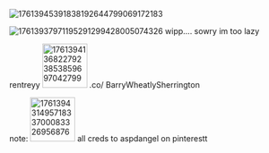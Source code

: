 ![17613945391838192644799069172183](https://github.com/user-attachments/assets/0e96144a-6674-4248-9dcc-c7ae5fbc7083)


![17613937971195291299428005074326](https://github.com/user-attachments/assets/4a041668-bfe6-42bf-bef9-4e797f4780b8) wipp.... sowry im too lazy 

rentreyy
<img width="80" height="79" alt="17613941368227923853859697042799" src="https://github.com/user-attachments/assets/eeb814fb-ce97-43ec-aab7-6e1717a9cee6" />  .co/ BarryWheatlySherrington 

note: <img width="80" height="79" alt="17613943149571833700083326956876" src="https://github.com/user-attachments/assets/7333d1db-ab5a-4512-b5db-91a2592d7a3e" /> all creds to aspdangel on pinterestt
